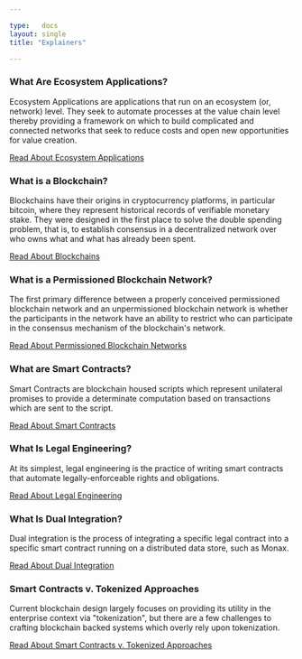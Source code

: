 ```yaml
---

type:   docs
layout: single
title: "Explainers"

---
```


### What Are Ecosystem Applications?

Ecosystem Applications are applications that run on an ecosystem (or, network) level. They seek to automate processes at the value chain level thereby providing a framework on which to build complicated and connected networks that seek to reduce costs and open new opportunities for value creation.

[Read About Ecosystem Applications <i class="fa fa-chevron-circle-right" aria-hidden="true"></i>](/learn/ecosystem_applications)


### What is a Blockchain?

Blockchains have their origins in cryptocurrency platforms, in particular bitcoin, where they represent historical records of verifiable monetary stake. They were designed in the first place to solve the double spending problem, that is, to establish consensus in a decentralized network over who owns what and what has already been spent.

[Read About Blockchains <i class="fa fa-chevron-circle-right" aria-hidden="true"></i>](/learn/blockchains)


### What is a Permissioned Blockchain Network?

The first primary difference between a properly conceived permissioned blockchain network and an unpermissioned blockchain network is whether the participants in the network have an ability to restrict who can participate in the consensus mechanism of the blockchain's network.

[Read About Permissioned Blockchain Networks <i class="fa fa-chevron-circle-right" aria-hidden="true"></i>](/learn/permissioned_blockchains)


### What are Smart Contracts?

Smart Contracts are blockchain housed scripts which represent unilateral promises to provide a determinate computation based on transactions which are sent to the script.

[Read About Smart Contracts <i class="fa fa-chevron-circle-right" aria-hidden="true"></i>](/learn/smart_contracts)


### What Is Legal Engineering?

At its simplest, legal engineering is the practice of writing smart contracts that automate legally-enforceable rights and obligations.

[Read About Legal Engineering <i class="fa fa-chevron-circle-right" aria-hidden="true"></i>](/learn/legal_engineering)


### What Is Dual Integration?

Dual integration is the process of integrating a specific legal contract into a specific smart contract running on a distributed data store, such as Monax.

[Read About Dual Integration <i class="fa fa-chevron-circle-right" aria-hidden="true"></i>](/learn/dual_integration)


### Smart Contracts v. Tokenized Approaches

Current blockchain design largely focuses on providing its utility in the enterprise context via "tokenization", but there are a few challenges to crafting blockchain backed systems which overly rely upon tokenization.

[Read About Smart Contracts v. Tokenized Approaches <i class="fa fa-chevron-circle-right" aria-hidden="true"></i>](/learn/contracts_v_tokens)
